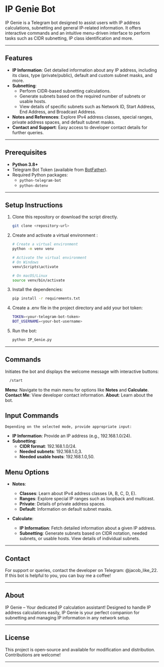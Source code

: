 # IP Genie Bot

IP Genie is a Telegram bot designed to assist users with IP address calculations, subnetting and general IP-related information. It offers interactive commands and an intuitive menu-driven interface to perform tasks such as CIDR subnetting, IP class identification and more.

---

## Features

- **IP Information**: Get detailed information about any IP address, including its class, type (private/public), default and custom subnet masks, and more.
- **Subnetting**:
  - Perform CIDR-based subnetting calculations.
  - Generate subnets based on the required number of subnets or usable hosts.
  - View details of specific subnets such as Network ID, Start Address, End Address, and Broadcast Address.
- **Notes and References**: Explore IPv4 address classes, special ranges, private address spaces, and default subnet masks.
- **Contact and Support**: Easy access to developer contact details for further queries.

---

## Prerequisites

- **Python 3.8+**
- Telegram Bot Token (available from [BotFather](https://core.telegram.org/bots#botfather)).
- Required Python packages: 
  - `python-telegram-bot`
  - `python-dotenv`

---

## Setup Instructions

1. Clone this repository or download the script directly.
   ```bash
   git clone <repository-url>
   ```
   
2. Create and activate a virtual environment :
   ```bash
   # Create a virtual environment
   python -m venv venv
   
   # Activate the virtual environment
   # On Windows
   venv\Scripts\activate
   
   # On macOS/Linux
   source venv/bin/activate
   ```
      
3. Install the dependencies:
   ```bash
   pip install -r requirements.txt
   ```

4. Create a .env file in the project directory and add your bot token:
   ```bash
   TOKEN=<your-telegram-bot-token>
   BOT_USERNAME=<your-bot-username>
   ```
5. Run the bot:
   ```bash
   python IP_Genie.py
   ```
---
  ## Commands
  Initiates the bot and displays the welcome message with interactive buttons:
  ```bash
    /start
  ```
  **Menu**: Navigate to the main menu for options like **Notes** and **Calculate**.
  **Contact Me**: View developer contact information.
  **About**: Learn about the bot.
  
  ## Input Commands
    Depending on the selected mode, provide appropriate input:
    
  - **IP Information**: Provide an IP address (e.g., 192.168.1.0/24).
  - **Subnetting**:
    - **CIDR format**: 192.168.1.0/24.
    - **Needed subnets**: 192.168.1.0,3.
    - **Needed usable hosts**: 192.168.1.0,50.


 ## Menu Options
  - **Notes**:

    - **Classes**: Learn about IPv4 address classes (A, B, C, D, E).
    - **Ranges**: Explore special IP ranges such as loopback and multicast.
    - **Private**: Details of private address spaces.
    - **Default**: Information on default subnet masks.
    
- **Calculate**:

  - **IP Information**: Fetch detailed information about a given IP address.
  - **Subnetting**:
        Generate subnets based on CIDR notation, needed subnets, or usable hosts.
        View details of individual subnets.

---
  ## Contact
  For support or queries, contact the developer on Telegram: @jacob_like_22.
  If this bot is helpful to you, you can buy me a coffee!
    
---
  ## About
  IP Genie – Your dedicated IP calculation assistant! Designed to handle IP address calculations easily, 
  IP Genie is your perfect companion for subnetting and managing IP information in any network setup.

---
  ## License
  This project is open-source and available for modification and distribution. Contributions are welcome!

---
